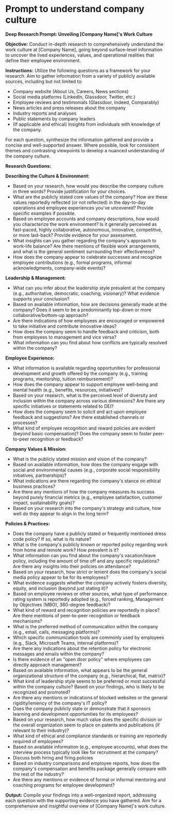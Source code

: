 Prompt to understand company culture
====================================

**Deep Research Prompt: Unveiling \[Company Name\]'s Work Culture**

**Objective:** Conduct in-depth research to comprehensively understand the work culture at \[Company Name\], going beyond surface-level information to uncover the lived experiences, values, and operational realities that define their employee environment.

**Instructions:** Utilize the following questions as a framework for your research. Aim to gather information from a variety of publicly available sources, including but not limited to:

*   Company website (About Us, Careers, News sections)
*   Social media platforms (LinkedIn, Glassdoor, Twitter, etc.)
*   Employee reviews and testimonials (Glassdoor, Indeed, Comparably)
*   News articles and press releases about the company
*   Industry reports and analyses
*   Public statements by company leaders
*   (If applicable and ethical) Insights from individuals with knowledge of the company.

For each question, synthesize the information gathered and provide a concise and well-supported answer. Where possible, look for consistent themes and contrasting viewpoints to develop a nuanced understanding of the company culture.

**Research Questions:**

**Describing the Culture & Environment:**

*   Based on your research, how would you describe the company culture in three words? Provide justification for your choices.
*   What are the publicly stated core values of the company? How are these values reportedly reflected (or not reflected) in the day-to-day operations and employee experiences you've uncovered? Provide specific examples if possible.
*   Based on employee accounts and company descriptions, how would you characterize the work environment? Is it generally perceived as fast-paced, highly collaborative, autonomous, innovative, competitive, or more laid-back? Provide evidence for your assessment.
*   What insights can you gather regarding the company's approach to work-life balance? Are there mentions of flexible work arrangements, and what is the general sentiment surrounding their effectiveness?
*   How does the company appear to celebrate successes and recognize employee contributions (e.g., formal programs, informal acknowledgments, company-wide events)?

**Leadership & Management:**

*   What can you infer about the leadership style prevalent at the company (e.g., authoritative, democratic, coaching, visionary)? What evidence supports your conclusion?
*   Based on available information, how are decisions generally made at the company? Does it seem to be a predominantly top-down or more collaborative/bottom-up approach?
*   Are there indications of how employees are encouraged or empowered to take initiative and contribute innovative ideas?
*   How does the company seem to handle feedback and criticism, both from employees to management and vice versa?
*   What information can you find about how conflicts are typically resolved within the company?

**Employee Experience:**

*   What information is available regarding opportunities for professional development and growth offered by the company (e.g., training programs, mentorship, tuition reimbursement)?
*   How does the company appear to support employee well-being and mental health (e.g., benefits, resources, initiatives)?
*   Based on your research, what is the perceived level of diversity and inclusion within the company across various dimensions? Are there any specific initiatives or statements related to DEI?
*   How does the company seem to solicit and act upon employee feedback and suggestions? Are there established channels or processes?
*   What kind of employee recognition and reward policies are evident (beyond basic compensation)? Does the company seem to foster peer-to-peer recognition or feedback?

**Company Values & Mission:**

*   What is the publicly stated mission and vision of the company?
*   Based on available information, how does the company engage with social and environmental causes (e.g., corporate social responsibility initiatives, partnerships)?
*   What indications are there regarding the company's stance on ethical business practices?
*   Are there any mentions of how the company measures its success beyond purely financial metrics (e.g., employee satisfaction, customer impact, sustainability goals)?
*   Based on your research into the company's strategy and culture, how well do they appear to align in the long term?

**Policies & Practices:**

*   Does the company have a publicly stated or frequently mentioned dress code policy? If so, what is its nature?
*   What is the company's publicly known or reported policy regarding work from home and remote work? How prevalent is it?
*   What information can you find about the company's vacation/leave policy, including the amount of time off and any specific regulations? Are there any insights into their policies on attendance?
*   Based on your research, how strict or lenient does the company's social media policy appear to be for its employees?
*   What evidence suggests whether the company actively fosters diversity, equity, and inclusion (beyond just stating it)?
*   Based on employee reviews or other sources, what type of performance rating system is reportedly adopted (e.g., forced ranking, Management by Objectives (MBO), 360-degree feedback)?
*   What kind of reward and recognition policies are reportedly in place? Are there mentions of peer-to-peer recognition or feedback mechanisms?
*   What is the preferred method of communication within the company (e.g., email, calls, messaging platforms)?
*   Which specific communication tools are commonly used by employees (e.g., Slack, Microsoft Teams, internal platforms)?
*   Are there any indications about the retention policy for electronic messages and emails within the company?
*   Is there evidence of an "open door policy" where employees can directly approach management?
*   Based on available information, what appears to be the general organizational structure of the company (e.g., hierarchical, flat, matrix)?
*   What kind of leadership style seems to be preferred or most successful within the company culture? Based on your findings, who is likely to be recognized and promoted?
*   Are there any mentions or indications of blocked websites or the general rigidity/leniency of the company's IT policy?
*   Does the company publicly state or demonstrate that it sponsors learning and development opportunities for its employees?
*   Based on your research, how much value does the specific division or the overall organization seem to place on patents and publications (if relevant to their industry)?
*   What kind of ethical and compliance standards or training are reportedly required of employees?
*   Based on available information (e.g., employee accounts), what does the interview process typically look like for recruitment at the company?
*   Discuss both hiring and firing policies
*   Based on industry comparisons and employee reports, how does the company's compensation and benefits package generally compare with the rest of the industry?
*   Are there any mentions or evidence of formal or informal mentoring and coaching programs for employee development?

**Output:** Compile your findings into a well-organized report, addressing each question with the supporting evidence you have gathered. Aim for a comprehensive and insightful overview of \[Company Name\]'s work culture.
